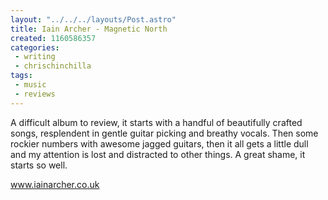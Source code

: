 ```yaml
---
layout: "../../../layouts/Post.astro"
title: Iain Archer - Magnetic North
created: 1160586357
categories:
 - writing
 - chrischinchilla
tags: 
 - music 
 - reviews
---
```


A difficult album to review, it starts with a handful of beautifully crafted songs, resplendent in gentle guitar picking and breathy vocals. Then some rockier numbers with awesome jagged guitars, then it all gets a little dull and my attention is lost and distracted to other things. A great shame, it starts so well.

<a href='https://www.iainarcher.co.uk' target='_blank'>www.iainarcher.co.uk</a>
